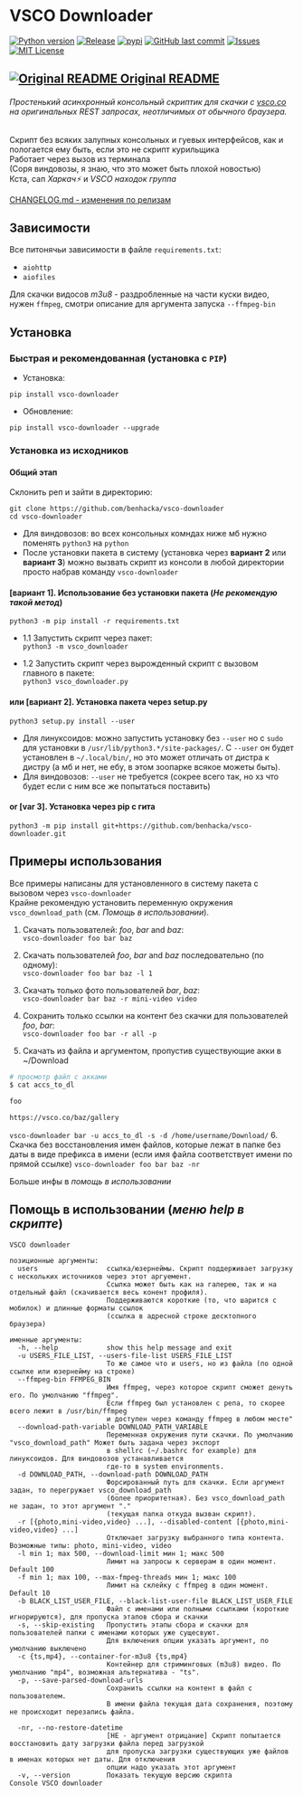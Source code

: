 # VSCO Downloader
[![Python version](https://img.shields.io/pypi/pyversions/vsco-downloader)](#)
[![Release](https://img.shields.io/github/v/release/benhacka/vsco-downloader)](#)
[![pypi](https://img.shields.io/pypi/v/vsco-downloader)](#)
[![GitHub last commit](https://img.shields.io/github/last-commit/benhacka/vsco-downloader)](#)
[![Issues](https://img.shields.io/github/issues-raw/benhacka/vsco-downloader)](#)
[![MIT License](https://img.shields.io/github/license/benhacka/vsco-downloader)](https://github.com/benhacka/vsco-downloader/blob/master/LICENSE)

## [![Original README](https://www.countryflags.io/us/shiny/24.png) Original README](https://github.com/benhacka/vsco-downloader)
###### Простенький асинхронный консольный скриптик для скачки с [vsco.co](vsco.co) на оригинальных REST запросах, неотличимых от обычного браузера.
Скрипт без всяких залупных консольных и гуевых интерфейсов, как и пологается ему быть, если это не скрипт курильщика  
Работает через вызов из терминала  
(Соря виндовозы, я знаю, что это может быть плохой новостью)  
Кста, сап _Харкач⚡_ и _VSCO находок группа_

[CHANGELOG.md - изменения по релизам](https://github.com/benhacka/vsco-downloader/blob/master/CHANGELOG.md)

## Зависимости
Все питонячьи зависимости в файле `requirements.txt`:
- `aiohttp`
- `aiofiles`  

Для скачки видосов _m3u8_ - раздробленные на части куски видео, нужен `ffmpeg`, смотри описание для аргумента запуска `--ffmpeg-bin`


## Установка
### Быстрая и рекомендованная (установка с `PIP`)
- Установка:
```
pip install vsco-downloader
```
- Обновление:  
```
pip install vsco-downloader --upgrade
```
### Установка из исходников
#### Общий этап
Склонить реп и зайти в директорию:
```
git clone https://github.com/benhacka/vsco-downloader
cd vsco-downloader
```
- Для виндовозов: во всех консольных комндах ниже мб нужно поменять `python3` на `python` 
- После установки пакета в систему (установка через **вариант 2** или **вариант 3**) можно вызвать скрипт из консоли в любой директории просто набрав команду `vsco-downloader`
#### [вариант 1]. Использование без установки пакета (_Не рекомендую такой метод_)
```
python3 -m pip install -r requirements.txt
```
- 1.1 Запустить скрипт через пакет:  
`python3 -m vsco_downloader`

- 1.2 Запустить скрипт через вырожденный скрипт с вызовом главного в пакете:  
`python3 vsco_downloader.py`

#### или [вариант 2]. Установка пакета через setup.py
```
python3 setup.py install --user
```
- Для линуксоидов: можно запустить установку без `--user` но с `sudo` для установки в  `/usr/lib/python3.*/site-packages/`. C `--user` он будет установлен в `~/.local/bin/`, но это может отличать от дистра к дистру (а мб и нет, не ебу, в этом зоопарке всякое можеты быть).
- Для виндовозов: `--user` не требуется (сокрее всего так, но хз что будет если с ним все же попытаться поставить)
#### or [var 3]. Установка через pip с гита 
```
python3 -m pip install git+https://github.com/benhacka/vsco-downloader.git
```

## Примеры использования
Все примеры написаны для установленного в систему пакета с вызовом через `vsco-downloader`  
Крайне рекомендую установить переменную окружения `vsco_download_path` (см. _Помощь в использовании_). 

1. Скачать пользователей: *foo*, *bar* and *baz*:  
`vsco-downloader foo bar baz`
  
2. Скачать пользователей *foo*, *bar* and *baz* последовательно (по одному):  
`vsco-downloader foo bar baz -l 1 ` 

3. Скачать только фото пользователей *bar*, *baz*:  
`vsco-downloader bar baz -r mini-video video`

4. Сохранить только ссылки на контент без скачки для пользователей *foo*, *bar*:  
`vsco-downloader foo bar -r all -p`

5. Скачать из файла и аргументом, пропустив существующие акки в ~/Download  
```sh
# просмотр файл с акками
$ cat accs_to_dl

foo

https://vsco.co/baz/gallery
```
`vsco-downloader bar -u accs_to_dl -s -d /home/username/Download/`
6. Скачка без восстановления имен файлов, которые лежат в папке без даты в виде префикса в имени 
(если имя файла соответствует имени по прямой ссылке)
`vsco-downloader foo bar baz -nr`  

Больше инфы в _помощь в использовании_ 

## Помощь в использовании (*меню help в скрипте*)

```plaintext
VSCO downloader

позиционные аргументы:
  users                 ссылка/юзернеймы. Скрипт поддерживает загрузку с нескольких источников через этот аргуемент. 
                        Ссылка может быть как на галерею, так и на отдельный файл (скачивается весь конент профиля). 
                        Поддерживаются короткие (то, что шарится с мобилок) и длинные форматы ссылок 
                        (ссылка в адресной строке десктопного браузера)

именные аргументы:
  -h, --help            show this help message and exit
  -u USERS_FILE_LIST, --users-file-list USERS_FILE_LIST
                        То же самое что и users, но из файла (по одной ссылке или юзернейму на строке)
  --ffmpeg-bin FFMPEG_BIN
                        Имя ffmpeg, через которое скрипт сможет денуть его. По умолчанию "ffmpeg". 
                        Если ffmpeg был установлен с репа, то скорее всего лежит в /usr/bin/ffmpeg 
                        и доступен через команду ffmpeg в любом месте"
  --download-path-variable DOWNLOAD_PATH_VARIABLE
                        Переменная окружения пути скачки. По умолчанию "vsco_download_path" Может быть задана через экспорт 
                        в shellrc (~/.bashrc for example) для линуксоидов. Для виндовозов устанавливается 
                        где-то в system environments.
  -d DOWNLOAD_PATH, --download-path DOWNLOAD_PATH
                        Форсированный путь для скачки. Если аргумент задан, то перегружает vsco_download_path
                        (более приоритетная). Без vsco_download_path не задан, то этот аргумент "." 
                        (текущая папка откуда вызван скрипт).
  -r [{photo,mini-video,video} ...], --disabled-content [{photo,mini-video,video} ...]
                        Отключает загрузку выбранного типа контента. Возможные типы: photo, mini-video, video
  -l min 1; max 500, --download-limit мин 1; макс 500
                        Лимит на запросы к серверам в один момент. Default 100
  -f min 1; max 100, --max-fmpeg-threads мин 1; макс 100
                        Лимит на склейку с ffmpeg в один момент. Default 10
  -b BLACK_LIST_USER_FILE, --black-list-user-file BLACK_LIST_USER_FILE
                        Файл с именами или полными ссылками (короткие игнорируются), для пропуска этапов сбора и скачки
  -s, --skip-existing   Пропустить этапы сбора и скачки для пользователей папки с именами которых уже сущесвуют. 
                        Для включения опции указать аргумент, по умолчанию выключено
  -c {ts,mp4}, --container-for-m3u8 {ts,mp4}
                        Контейнер для стриминговых (m3u8) видео. По умолчанию "mp4", возможная альтернатива - "ts".
  -p, --save-parsed-download-urls
                        Сохранить ссылки на контент в файл с пользователем. 
                        В имени файла текущая дата сохранения, поэтому не происходит перезапись файла.
 
  -nr, --no-restore-datetime
                        [НЕ - аргумент отрицание] Скрипт попытается восстановить дату загрузки файла перед загрузкой
                        для пропуска загрузки существующих уже файлов в именах которых нет даты. Для отключения 
                        опции надо указать этот аргумент  
  -v, --version         Показать текущую версию скрипта
Console VSCO downloader
```

